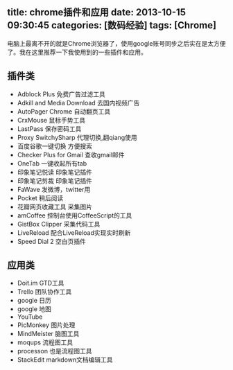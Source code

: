 title: chrome插件和应用
date: 2013-10-15 09:30:45
categories: [数码经验]
tags: [Chrome]
---

电脑上最离不开的就是Chrome浏览器了，使用google账号同步之后实在是太方便了。我在这里推荐一下我使用到的一些插件和应用。<!--more-->

## 插件类
- Adblock Plus
    免费广告过滤工具
- Adkill and Media Download
    去国内视频广告
- AutoPager Chrome
    自动翻页工具
- CrxMouse
    鼠标手势工具
- LastPass
    保存密码工具
- Proxy SwitchySharp
    代理切换,翻qiang使用
- 百度谷歌一键切换
    方便搜索
- Checker Plus for Gmail
    查收gmail邮件
- OneTab
    一键收起所有tab
- 印象笔记悦读
    印象笔记插件
- 印象笔记剪裁
    印象笔记插件
- FaWave
    发微博，twitter用
- Pocket
    稍后阅读
- 花瓣网页收藏工具
    采集图片
- amCoffee
    控制台使用CoffeeScript的工具
- GistBox Clipper
    采集代码工具
- LiveReload
    配合LiveReload实现实时刷新
- Speed Dial 2
    空白页插件


## 应用类
- Doit.im
    GTD工具
- Trello
    团队协作工具
- google 日历
- google 地图
- YouTube
- PicMonkey
    图片处理
- MindMeister
    脑图工具
- moqups
    流程图工具
- processon
    也是流程图工具
- StackEdit
    markdown文档编辑工具